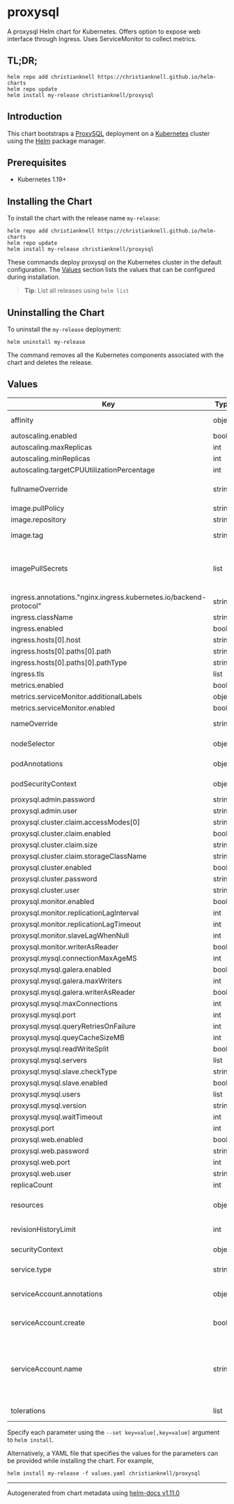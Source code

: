 # proxysql

A proxysql Helm chart for Kubernetes. Offers option to expose web interface through Ingress. Uses ServiceMonitor to collect metrics.

## TL;DR;

```console
helm repo add christianknell https://christianknell.github.io/helm-charts
helm repo update
helm install my-release christianknell/proxysql
```

## Introduction

This chart bootstraps a [ProxySQL](https://github.com/sysown/proxysql) deployment on a [Kubernetes](http://kubernetes.io) cluster using the [Helm](https://helm.sh) package manager.

## Prerequisites

- Kubernetes 1.19+

## Installing the Chart

To install the chart with the release name `my-release`:

```console
helm repo add christianknell https://christianknell.github.io/helm-charts
helm repo update
helm install my-release christianknell/proxysql
```

These commands deploy proxysql on the Kubernetes cluster in the default configuration. The [Values](#values) section lists the values that can be configured during installation.

> **Tip**: List all releases using `helm list`

## Uninstalling the Chart

To uninstall the `my-release` deployment:

```console
helm uninstall my-release
```

The command removes all the Kubernetes components associated with the chart and deletes the release.

## Values

| Key                                                                | Type   | Default                                                                | Description                                                                                                            |
| ------------------------------------------------------------------ | ------ | ---------------------------------------------------------------------- | ---------------------------------------------------------------------------------------------------------------------- |
| affinity                                                           | object | `{}`                                                                   | Affinity settings for pod assignment                                                                                   |
| autoscaling.enabled                                                | bool   | `false`                                                                |                                                                                                                        |
| autoscaling.maxReplicas                                            | int    | `100`                                                                  |                                                                                                                        |
| autoscaling.minReplicas                                            | int    | `1`                                                                    |                                                                                                                        |
| autoscaling.targetCPUUtilizationPercentage                         | int    | `80`                                                                   |                                                                                                                        |
| fullnameOverride                                                   | string | `""`                                                                   | String to fully override `"proxysql.fullname"`                                                                         |
| image.pullPolicy                                                   | string | `"Always"`                                                             | image pull policy                                                                                                      |
| image.repository                                                   | string | `"proxysql/proxysql"`                                                  | image repository                                                                                                       |
| image.tag                                                          | string | `"2.5.1"`                                                              | Overrides the image tag                                                                                                |
| imagePullSecrets                                                   | list   | `[]`                                                                   | If defined, uses a Secret to pull an image from a private Docker registry or repository.                               |
| ingress.annotations."nginx.ingress.kubernetes.io/backend-protocol" | string | `"HTTPS"`                                                              |                                                                                                                        |
| ingress.className                                                  | string | `""`                                                                   |                                                                                                                        |
| ingress.enabled                                                    | bool   | `false`                                                                |                                                                                                                        |
| ingress.hosts[0].host                                              | string | `"chart-example.local"`                                                |                                                                                                                        |
| ingress.hosts[0].paths[0].path                                     | string | `"/"`                                                                  |                                                                                                                        |
| ingress.hosts[0].paths[0].pathType                                 | string | `"ImplementationSpecific"`                                             |                                                                                                                        |
| ingress.tls                                                        | list   | `[]`                                                                   |                                                                                                                        |
| metrics.enabled                                                    | bool   | `false`                                                                |                                                                                                                        |
| metrics.serviceMonitor.additionalLabels                            | object | `{}`                                                                   |                                                                                                                        |
| metrics.serviceMonitor.enabled                                     | bool   | `false`                                                                |                                                                                                                        |
| nameOverride                                                       | string | `""`                                                                   | Provide a name in place of `proxysql`                                                                                  |
| nodeSelector                                                       | object | `{}`                                                                   | Node labels for pod assignment                                                                                         |
| podAnnotations                                                     | object | `{}`                                                                   | Annotations to be added to pods                                                                                        |
| podSecurityContext                                                 | object | `{"fsGroup":999,"runAsGroup":999,"runAsNonRoot":true,"runAsUser":999}` | pod-level security context                                                                                             |
| proxysql.admin.password                                            | string | `"admin"`                                                              |                                                                                                                        |
| proxysql.admin.user                                                | string | `"admin"`                                                              |                                                                                                                        |
| proxysql.cluster.claim.accessModes[0]                              | string | `"ReadWriteOnce"`                                                      |                                                                                                                        |
| proxysql.cluster.claim.enabled                                     | bool   | `true`                                                                 |                                                                                                                        |
| proxysql.cluster.claim.size                                        | string | `"1Gi"`                                                                |                                                                                                                        |
| proxysql.cluster.claim.storageClassName                            | string | `"default"`                                                            |                                                                                                                        |
| proxysql.cluster.enabled                                           | bool   | `false`                                                                |                                                                                                                        |
| proxysql.cluster.password                                          | string | `"cluster"`                                                            |                                                                                                                        |
| proxysql.cluster.user                                              | string | `"cluster"`                                                            |                                                                                                                        |
| proxysql.monitor.enabled                                           | bool   | `false`                                                                |                                                                                                                        |
| proxysql.monitor.replicationLagInterval                            | int    | `10000`                                                                |                                                                                                                        |
| proxysql.monitor.replicationLagTimeout                             | int    | `1500`                                                                 |                                                                                                                        |
| proxysql.monitor.slaveLagWhenNull                                  | int    | `60`                                                                   |                                                                                                                        |
| proxysql.monitor.writerAsReader                                    | bool   | `true`                                                                 |                                                                                                                        |
| proxysql.mysql.connectionMaxAgeMS                                  | int    | `0`                                                                    |                                                                                                                        |
| proxysql.mysql.galera.enabled                                      | bool   | `false`                                                                |                                                                                                                        |
| proxysql.mysql.galera.maxWriters                                   | int    | `1`                                                                    |                                                                                                                        |
| proxysql.mysql.galera.writerAsReader                               | bool   | `true`                                                                 |                                                                                                                        |
| proxysql.mysql.maxConnections                                      | int    | `2048`                                                                 |                                                                                                                        |
| proxysql.mysql.port                                                | int    | `3306`                                                                 |                                                                                                                        |
| proxysql.mysql.queryRetriesOnFailure                               | int    | `2`                                                                    |                                                                                                                        |
| proxysql.mysql.queyCacheSizeMB                                     | int    | `256`                                                                  |                                                                                                                        |
| proxysql.mysql.readWriteSplit                                      | bool   | `true`                                                                 |                                                                                                                        |
| proxysql.mysql.servers                                             | list   | `[]`                                                                   |                                                                                                                        |
| proxysql.mysql.slave.checkType                                     | string | `"read_only"`                                                          |                                                                                                                        |
| proxysql.mysql.slave.enabled                                       | bool   | `false`                                                                |                                                                                                                        |
| proxysql.mysql.users                                               | list   | `[]`                                                                   |                                                                                                                        |
| proxysql.mysql.version                                             | string | `"5.7.34"`                                                             |                                                                                                                        |
| proxysql.mysql.waitTimeout                                         | int    | `28800000`                                                             |                                                                                                                        |
| proxysql.port                                                      | int    | `6032`                                                                 |                                                                                                                        |
| proxysql.web.enabled                                               | bool   | `true`                                                                 |                                                                                                                        |
| proxysql.web.password                                              | string | `"sadmin"`                                                             |                                                                                                                        |
| proxysql.web.port                                                  | int    | `443`                                                                  |                                                                                                                        |
| proxysql.web.user                                                  | string | `"sadmin"`                                                             |                                                                                                                        |
| replicaCount                                                       | int    | `1`                                                                    | Number of replicas                                                                                                     |
| resources                                                          | object | `{}`                                                                   | Resource limits and requests for the headwind pods.                                                                    |
| revisionHistoryLimit                                               | int    | `10`                                                                   | The number of old ReplicaSets to retain                                                                                |
| securityContext                                                    | object | `{}`                                                                   | container-level security context                                                                                       |
| service.type                                                       | string | `"ClusterIP"`                                                          | Kubernetes service type                                                                                                |
| serviceAccount.annotations                                         | object | `{}`                                                                   | Annotations to add to the service account                                                                              |
| serviceAccount.create                                              | bool   | `true`                                                                 | Specifies whether a service account should be created                                                                  |
| serviceAccount.name                                                | string | `""`                                                                   | The name of the service account to use. If not set and create is true, a name is generated using the fullname template |
| tolerations                                                        | list   | `[]`                                                                   | Toleration labels for pod assignment                                                                                   |

Specify each parameter using the `--set key=value[,key=value]` argument to `helm install`.

Alternatively, a YAML file that specifies the values for the parameters can be provided while installing the chart. For example,

```console
helm install my-release -f values.yaml christianknell/proxysql
```

---

Autogenerated from chart metadata using [helm-docs v1.11.0](https://github.com/norwoodj/helm-docs/releases/v1.11.0)
